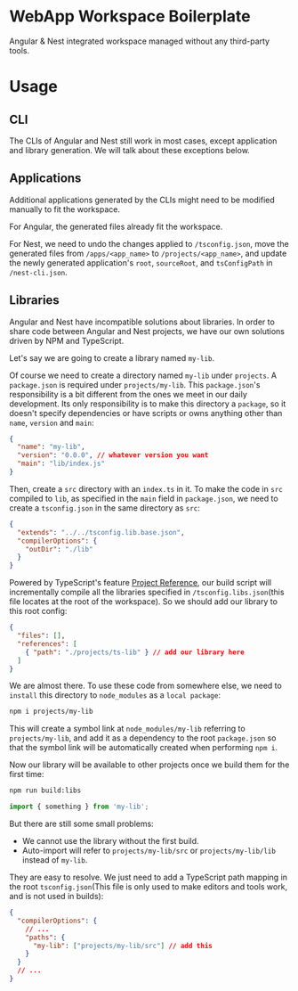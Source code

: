 # WebApp Workspace Boilerplate

Angular & Nest integrated workspace managed without any third-party tools.

# Usage

## CLI

The CLIs of Angular and Nest still work in most cases, except application and library generation. We will talk about these exceptions below.

## Applications

Additional applications generated by the CLIs might need to be modified manually to fit the workspace.

For Angular, the generated files already fit the workspace.

For Nest, we need to undo the changes applied to `/tsconfig.json`, move the generated files from `/apps/<app_name>` to `/projects/<app_name>`, and update the newly generated application's `root`, `sourceRoot`, and `tsConfigPath` in `/nest-cli.json`.

## Libraries

Angular and Nest have incompatible solutions about libraries. In order to share code between Angular and Nest projects, we have our own solutions driven by NPM and TypeScript.

Let's say we are going to create a library named `my-lib`.

Of course we need to create a directory named `my-lib` under `projects`. A `package.json` is required under `projects/my-lib`. This `package.json`'s responsibility is a bit different from the ones we meet in our daily development. Its only responsibility is to make this directory a `package`, so it doesn't specify dependencies or have scripts or owns anything other than `name`, `version` and `main`:

```json
{
  "name": "my-lib",
  "version": "0.0.0", // whatever version you want
  "main": "lib/index.js"
}
```

Then, create a `src` directory with an `index.ts` in it. To make the code in `src` compiled to `lib`, as specified in the `main` field in `package.json`, we need to create a `tsconfig.json` in the same directory as `src`:

```json
{
  "extends": "../../tsconfig.lib.base.json",
  "compilerOptions": {
    "outDir": "./lib"
  }
}
```

Powered by TypeScript's feature [Project Reference](https://www.typescriptlang.org/docs/handbook/project-references.html#handbook-content), our build script will incrementally compile all the libraries specified in `/tsconfig.libs.json`(this file locates at the root of the workspace). So we should add our library to this root config:

```json
{
  "files": [],
  "references": [
    { "path": "./projects/ts-lib" } // add our library here
  ]
}
```

We are almost there. To use these code from somewhere else, we need to `install` this directory to `node_modules` as a `local package`:

```sh
npm i projects/my-lib
```

This will create a symbol link at `node_modules/my-lib` referring to `projects/my-lib`, and add it as a dependency to the root `package.json` so that the symbol link will be automatically created when performing `npm i`.

Now our library will be available to other projects once we build them for the first time:

```sh
npm run build:libs
```

```ts
import { something } from 'my-lib';
```

But there are still some small problems:

- We cannot use the library without the first build.
- Auto-import will refer to `projects/my-lib/src` or `projects/my-lib/lib` instead of `my-lib`.

They are easy to resolve. We just need to add a TypeScript path mapping in the root `tsconfig.json`(This file is only used to make editors and tools work, and is not used in builds):

```json
{
  "compilerOptions": {
    // ...
    "paths": {
      "my-lib": ["projects/my-lib/src"] // add this
    }
  }
  // ...
}
```
